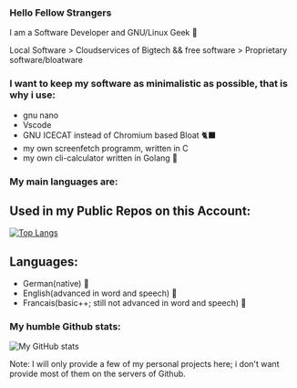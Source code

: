 ### Hello Fellow Strangers

I am a Software Developer and GNU/Linux Geek 🐧

Local Software > Cloudservices of Bigtech && free software > Proprietary software/bloatware

### I want to keep my software as minimalistic as possible, that is why i use:
- gnu nano
- Vscode
- GNU ICECAT instead of Chromium based Bloat 🐈‍⬛
- my own screenfetch programm, written in C 
- my own cli-calculator written in Golang 🧮
### My main languages are:
## Used in my Public Repos on this Account:

[![Top Langs](https://github-readme-stats.vercel.app/api/top-langs/?username=666hwll)](https://github.com/anuraghazra/github-readme-stats)

## Languages:
- German(native) 🎌
- English(advanced in word and speech) 🏴󠁧󠁢󠁥󠁮󠁧󠁿
- Francais(basic++; still not advanced in word and speech) 🥖
### My humble Github stats:
![My GitHub stats](https://github-readme-stats.vercel.app/api?username=666hwll)

Note: I will only provide a few of my personal projects here; i don't want provide most of them
on the servers of Github.
